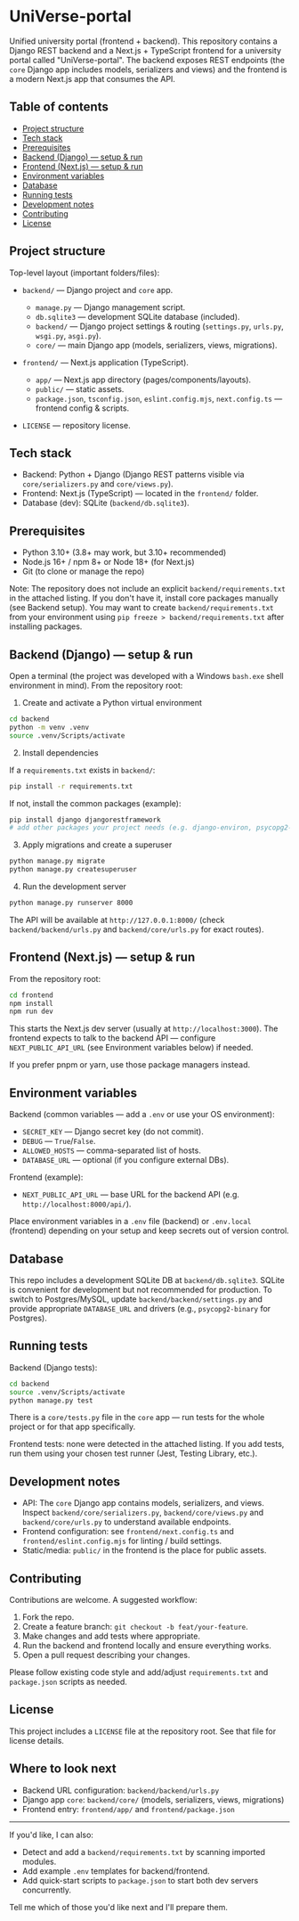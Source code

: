 
# UniVerse-portal

Unified university portal (frontend + backend). This repository contains a Django REST backend and a Next.js + TypeScript frontend for a university portal called "UniVerse-portal". The backend exposes REST endpoints (the `core` Django app includes models, serializers and views) and the frontend is a modern Next.js app that consumes the API.

## Table of contents

- [Project structure](#project-structure)
- [Tech stack](#tech-stack)
- [Prerequisites](#prerequisites)
- [Backend (Django) — setup & run](#backend-django-—-setup--run)
- [Frontend (Next.js) — setup & run](#frontend-nextjs-—-setup--run)
- [Environment variables](#environment-variables)
- [Database](#database)
- [Running tests](#running-tests)
- [Development notes](#development-notes)
- [Contributing](#contributing)
- [License](#license)

## Project structure

Top-level layout (important folders/files):

- `backend/` — Django project and `core` app.
	- `manage.py` — Django management script.
	- `db.sqlite3` — development SQLite database (included).
	- `backend/` — Django project settings & routing (`settings.py`, `urls.py`, `wsgi.py`, `asgi.py`).
	- `core/` — main Django app (models, serializers, views, migrations).

- `frontend/` — Next.js application (TypeScript).
	- `app/` — Next.js app directory (pages/components/layouts).
	- `public/` — static assets.
	- `package.json`, `tsconfig.json`, `eslint.config.mjs`, `next.config.ts` — frontend config & scripts.

- `LICENSE` — repository license.

## Tech stack

- Backend: Python + Django (Django REST patterns visible via `core/serializers.py` and `core/views.py`).
- Frontend: Next.js (TypeScript) — located in the `frontend/` folder.
- Database (dev): SQLite (`backend/db.sqlite3`).

## Prerequisites

- Python 3.10+ (3.8+ may work, but 3.10+ recommended)
- Node.js 16+ / npm 8+ or Node 18+ (for Next.js)
- Git (to clone or manage the repo)

Note: The repository does not include an explicit `backend/requirements.txt` in the attached listing. If you don't have it, install core packages manually (see Backend setup). You may want to create `backend/requirements.txt` from your environment using `pip freeze > backend/requirements.txt` after installing packages.

## Backend (Django) — setup & run

Open a terminal (the project was developed with a Windows `bash.exe` shell environment in mind). From the repository root:

1. Create and activate a Python virtual environment

```bash
cd backend
python -m venv .venv
source .venv/Scripts/activate
```

2. Install dependencies

If a `requirements.txt` exists in `backend/`:

```bash
pip install -r requirements.txt
```

If not, install the common packages (example):

```bash
pip install django djangorestframework
# add other packages your project needs (e.g. django-environ, psycopg2-binary for Postgres, etc.)
```

3. Apply migrations and create a superuser

```bash
python manage.py migrate
python manage.py createsuperuser
```

4. Run the development server

```bash
python manage.py runserver 8000
```

The API will be available at `http://127.0.0.1:8000/` (check `backend/backend/urls.py` and `backend/core/urls.py` for exact routes).

## Frontend (Next.js) — setup & run

From the repository root:

```bash
cd frontend
npm install
npm run dev
```

This starts the Next.js dev server (usually at `http://localhost:3000`). The frontend expects to talk to the backend API — configure `NEXT_PUBLIC_API_URL` (see Environment variables below) if needed.

If you prefer pnpm or yarn, use those package managers instead.

## Environment variables

Backend (common variables — add a `.env` or use your OS environment):

- `SECRET_KEY` — Django secret key (do not commit).
- `DEBUG` — `True`/`False`.
- `ALLOWED_HOSTS` — comma-separated list of hosts.
- `DATABASE_URL` — optional (if you configure external DBs).

Frontend (example):

- `NEXT_PUBLIC_API_URL` — base URL for the backend API (e.g. `http://localhost:8000/api/`).

Place environment variables in a `.env` file (backend) or `.env.local` (frontend) depending on your setup and keep secrets out of version control.

## Database

This repo includes a development SQLite DB at `backend/db.sqlite3`. SQLite is convenient for development but not recommended for production. To switch to Postgres/MySQL, update `backend/backend/settings.py` and provide appropriate `DATABASE_URL` and drivers (e.g., `psycopg2-binary` for Postgres).

## Running tests

Backend (Django tests):

```bash
cd backend
source .venv/Scripts/activate
python manage.py test
```

There is a `core/tests.py` file in the `core` app — run tests for the whole project or for that app specifically.

Frontend tests: none were detected in the attached listing. If you add tests, run them using your chosen test runner (Jest, Testing Library, etc.).

## Development notes

- API: The `core` Django app contains models, serializers, and views. Inspect `backend/core/serializers.py`, `backend/core/views.py` and `backend/core/urls.py` to understand available endpoints.
- Frontend configuration: see `frontend/next.config.ts` and `frontend/eslint.config.mjs` for linting / build settings.
- Static/media: `public/` in the frontend is the place for public assets.

## Contributing

Contributions are welcome. A suggested workflow:

1. Fork the repo.
2. Create a feature branch: `git checkout -b feat/your-feature`.
3. Make changes and add tests where appropriate.
4. Run the backend and frontend locally and ensure everything works.
5. Open a pull request describing your changes.

Please follow existing code style and add/adjust `requirements.txt` and `package.json` scripts as needed.

## License

This project includes a `LICENSE` file at the repository root. See that file for license details.

## Where to look next

- Backend URL configuration: `backend/backend/urls.py`
- Django app `core`: `backend/core/` (models, serializers, views, migrations)
- Frontend entry: `frontend/app/` and `frontend/package.json`

---

If you'd like, I can also:

- Detect and add a `backend/requirements.txt` by scanning imported modules.
- Add example `.env` templates for backend/frontend.
- Add quick-start scripts to `package.json` to start both dev servers concurrently.

Tell me which of those you'd like next and I'll prepare them.

